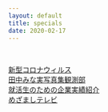 ```yaml
---
layout: default
title: specials
date: 2020-02-17
---
```

<br>

[新型コロナウィルス](https://kun153.github.io/specials/covid-19)<br>
[田中みな実写真集観測部](https://kun153.github.io/specials/sincerely-yours.html)<br>
[就活生のための企業実績紹介](https://kun153.github.io/specials/shukatsu-jisseki.html)<br>
[めざましテレビ](https://kun153.github.io/specials/meza/index.html)<br>
